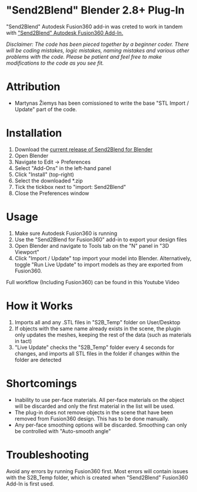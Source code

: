 # "Send2Blend" Blender 2.8+ Plug-In

"Send2Blend" Autodesk Fusion360 add-in was creted to work in tandem with ["Send2Blend" Autodesk Fusion360 Add-In.](https://github.com/StudioPetrikas/Send2Blend_Fusion360)

*Disclaimer: 
The code has been pieced together by a beginner coder. There will be coding mistakes, logic mistakes, naming mistakes and various other problems with the code. Please be patient and feel free to make modifications to the code as you see fit.*

# Attribution
  - Martynas Žiemys has been comissioned to write the base "STL Import / Update" part of the code.

# Installation 
1. Download the [current release of Send2Blend for Blender](https://github.com/StudioPetrikas/Send2Blend_Blender/files/5112198/Send2Blend_Blender_V1.0.zip)
2. Open Blender
3. Navigate to Edit → Preferences
4. Select "Add-Ons" in the left-hand panel
5. Click "Install" (top-right)
6. Select the downloaded *.zip
7. Tick the tickbox next to "import: Send2Blend"
8. Close the Preferences window

# Usage
1. Make sure Autodesk Fusion360 is running
2. Use the "Send2Blend for Fusion360" add-in to export your design files
3. Open Blender and navigate to Tools tab on the "N" panel in "3D Viewport"
4. Click "Import / Update" top import your model into Blender. Alternatively, toggle "Run Live Update" to import models as they are exported from Fusion360.

Full workflow (Including Fusion360) can be found in this Youtube Video

# How it Works
1. Imports all and any .STL files in "S2B_Temp" folder on User/Desktop
2. If objects with the same name already exists in the scene, the plugin only updates the meshes, keeping the rest of the data (such as materials in tact)
3. "Live Update" checks the "S2B_Temp" folder every 4 seconds for changes, and imports all STL files in the folder if changes within the folder are detected

# Shortcomings
- Inability to use per-face materials. All per-face materials on the object will be discarded and only the first material in the list will be used.
- The plug-in does not remove objects in the scene that have been removed from Fusion360 design. This has to be done manually.
- Any per-face smoothing options will be discarded. Smoothing can only be controlled with "Auto-smooth angle"

# Troubleshooting
Avoid any errors by running Fusion360 first. Most errors will contain issues with the S2B_Temp folder, which is created when "Send2Blend" Fusion360 Add-In is first used.


